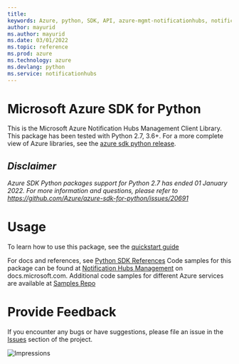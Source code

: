 ```yaml
---
title: 
keywords: Azure, python, SDK, API, azure-mgmt-notificationhubs, notificationhubs
author: mayurid
ms.author: mayurid
ms.date: 03/01/2022
ms.topic: reference
ms.prod: azure
ms.technology: azure
ms.devlang: python
ms.service: notificationhubs
---
```

# Microsoft Azure SDK for Python

This is the Microsoft Azure Notification Hubs Management Client Library.
This package has been tested with Python 2.7, 3.6+.
For a more complete view of Azure libraries, see the [azure sdk python release](https://aka.ms/azsdk/python/all).


## _Disclaimer_

_Azure SDK Python packages support for Python 2.7 has ended 01 January 2022. For more information and questions, please refer to https://github.com/Azure/azure-sdk-for-python/issues/20691_

# Usage


To learn how to use this package, see the [quickstart guide](https://aka.ms/azsdk/python/mgmt)


 
For docs and references, see [Python SDK References](https://docs.microsoft.com/python/api/overview/azure/notification-hubs)
Code samples for this package can be found at [Notification Hubs Management](https://docs.microsoft.com/samples/browse/?languages=python&term=Getting%20started%20-%20Managing&terms=Getting%20started%20-%20Managing) on docs.microsoft.com.
Additional code samples for different Azure services are available at [Samples Repo](https://aka.ms/azsdk/python/mgmt/samples)


# Provide Feedback

If you encounter any bugs or have suggestions, please file an issue in the
[Issues](https://github.com/Azure/azure-sdk-for-python/issues)
section of the project. 


![Impressions](https://azure-sdk-impressions.azurewebsites.net/api/impressions/azure-sdk-for-python%2Fazure-mgmt-notificationhubs%2FREADME.png)

